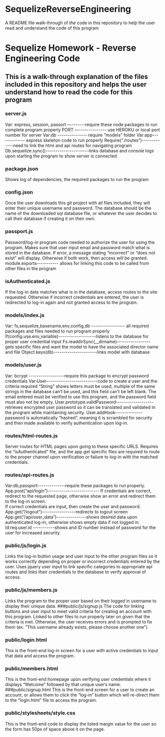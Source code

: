 # SequelizeReverseEngineering

A README file walk-through of the code in this repository to help the user read and understand the code of this program

# Sequelize Homework - Reverse Engineering Code

## This is a walk-through explanation of the files included in this repository and helps the user understand how to read the code for this program

### server.js

Var: express, session, passort –--------require these node packages to run complete program properly
PORT –--------------- use HEROKU or local port number for server
Var:db --------------- require “models” folder
Var:app------------- express skeleton code to run properly
Require(“./routes”)-------------need to link the html and api routes for navigating program
Db.sequelize.sync()----------------------links database and console logs upon starting the program to show server is connected

### package.json

Shows log of dependencies, the required packages to run the program

### config.json

Once the user downloads this git project with all files included, they will enter their unique username and password. The database should be the name of the downloaded sql database file, or whatever the user decides to call their database if creating it on their own.

### passport.js

Password/log-in program code needed to authorize the user for using the program. Makes sure that user input email and password match what is stored in the database. If error, a message stating “incorrect” or “does not exist” will display. Otherwise if both work, then access will be granted.
module.exports----------- allows for linking this code to be called from other files in the program

### isAuthenticated.js

If the log-in data matches what is in the database, access routes to the site requested. Otherwise if incorrect credentials are entered, the user is redirected to log-in again and not granted access to the program.

### models/index.js

Var: fs,sequelize,basename,env,config,db ----------------- all required packages and files needed to run program properly
If(config.use.env_variable)-------------------listens to the database for proper user credential input
Fs.readdirSync(\_\_dirname)----------------- gets specific files and want the model to have the associated director name and file
Object.keys(db)----------------------links model with database

### models/user.js

Var: bcrypt ------------------require this package to encrypt password credentials
Var:User--------------------------code to create a user and the criteria required “String” shows letters must be used, multiple of the same strings in the database can’t be used, and this field can’t be left blank. The email entered must be verified to use this program, and the password field must also not be empty.
User.prototype.validPassword------------------- retrieves encrypted user password so it can be translated and validated in the program while maintaining security.
User.addHook--------------password is automatically “hashed”, meaning it is scrambled for security and then made available to verify authentication upon log-in.

### routes/html-routes.js

Server routes for HTML pages upon going to these specific URLS. Requires the “isAuthenticated” file, and the app.get specific files are required to route to the proper channel upon verification or failure to log-in with the matched credentials.

### routes/api-routes.js

Var:db,passport--------------require these packages to run properly.
App.post(“api/login”)-------------------------- If credentials are correct, redirect to the requested page, otherwise show an error and redirect them to the log-in screen.  
If correct credentials are input, then create the user and password.
App.get(“/logout”)-----------------redirects to logout screen
App.get(“/api/user_data”)---------------shows desired data upon authenticated log-in, otherwise shows empty data if not logged in.
Id:req.user.id -----------shows and ID number instead of password for the user for increased security.

### public/js/login.js

Links the log-in button usage and user input to the other program files so it works correctly depending on proper or incorrect credentials entered by the user. Uses jquery user input to link specific categories to appropriate api routes and links their credentials to the database to verify approval of access.

### public/js/members.js

Links the program to the proper user based on their logged in username to display their unique data.
###public/js/signup.js
The code for linking buttons and user input to meet valid criteria for creating an account with this program. Linked to other files to run properly later on given that the criteria is met. Otherwise, the user receives errors and is prompted to fix them (ex. “This username already exists, please choose another one”).

### public/login.html

This is the front-end log-in screen for a user with active credentials to input that data and access the program.

### public/members.html

This is the front-end homepage upon verifying user credentials where it displays “Welcome” followed by that unique user’s name.
###public/signup.html
This is the front-end screen for a user to create an account, or allows them to click the “log-in” button which will re-direct them to the “login.html” file to access the program.

### public/stylesheets/style.css

This is the front-end code to display the listed margin value for the user so the form has 50px of space above it on the page.
